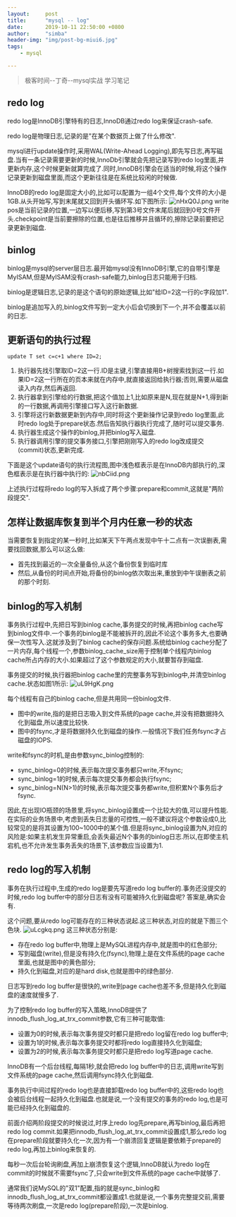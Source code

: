 ```yaml
---
layout:     post
title:      "mysql -- log"
date:       2019-10-11 22:50:00 +0800
author:     "simba"
header-img: "img/post-bg-miui6.jpg"
tags:
    - mysql

---
```


> 极客时间--丁奇--mysql实战 学习笔记

##	redo log
redo log是InnoDB引擎特有的日志,InnoDB通过redo log来保证crash-safe.

redo log是物理日志,记录的是"在某个数据页上做了什么修改".

mysql进行update操作时,采用WAL(Write-Ahead Logging),即先写日志,再写磁盘.当有一条记录需要更新的时候,InnoDb引擎就会先把记录写到redo log里面,并更新内存,这个时候更新就算完成了.同时,InnoDB引擎会在适当的时候,将这个操作记录更新到磁盘里面,而这个更新往往是在系统比较闲的时候做.

InnoDB的redo log是固定大小的,比如可以配置为一组4个文件,每个文件的大小是1GB.从头开始写,写到末尾就又回到开头循环写.如下图所示:
![nHxQ0J.png](https://s2.ax1x.com/2019/09/18/nHxQ0J.png)
write pos是当前记录的位置,一边写以便后移,写到第3号文件末尾后就回到0号文件开头.checkpoint是当前要擦除的位置,也是往后推移并且循环的,擦除记录前要把记录更新到磁盘.


##	binlog
binlog是mysql的server层日志.最开始mysql没有InnoDB引擎,它的自带引擎是MyISAM,但是MyISAM没有crash-safe能力,binlog日志只能用于归档.

binlog是逻辑日志,记录的是这个语句的原始逻辑,比如"给ID=2这一行的c字段加1".

binlog是追加写入的,binlog文件写到一定大小后会切换到下一个,并不会覆盖以前的日志.

##	更新语句的执行过程
```
update T set c=c+1 where ID=2;
```

1.	执行器先找引擎取ID=2这一行.ID是主键,引擎直接用B+树搜索找到这一行.如果ID=2这一行所在的页本来就在内存中,就直接返回给执行器;否则,需要从磁盘读入内存,然后再返回.
2.	执行器拿到引擎给的行数据,把这个值加上1,比如原来是N,现在就是N+1,得到新的一行数据,再调用引擎接口写入这行新数据.
3.	引擎将这行新数据更新到内存中,同时将这个更新操作记录到redo log里面,此时redo log处于prepare状态.然后告知执行器执行完成了,随时可以提交事务.
4.	执行器生成这个操作的binlog,并把binlog写入磁盘.
5.	执行器调用引擎的提交事务接口,引擎把刚刚写入的redo log改成提交(commit)状态,更新完成.

下面是这个update语句的执行流程图,图中浅色框表示是在InnoDB内部执行的,深色框表示是在执行器中执行的:
![nbCiid.png](https://s2.ax1x.com/2019/09/19/nbCiid.png)

上述执行过程将redo log的写入拆成了两个步骤:prepare和commit,这就是"两阶段提交".


##	怎样让数据库恢复到半个月内任意一秒的状态
当需要恢复到指定的某一秒时,比如某天下午两点发现中午十二点有一次误删表,需要找回数据,那么可以这么做:
*	首先找到最近的一次全量备份,从这个备份恢复到临时库
*	然后,从备份的时间点开始,将备份的binlog依次取出来,重放到中午误删表之前的那个时刻.


##	binlog的写入机制
事务执行过程中,先把日写到binlog cache,事务提交的时候,再把binlog cache写到binlog文件中.一个事务的binlog是不能被拆开的,因此不论这个事务多大,也要确保一次性写入.这就涉及到了binlog cache的保存问题.系统给binlog cache分配了一片内存,每个线程一个,参数binlog_cache_size用于控制单个线程内binlog cache所占内存的大小.如果超过了这个参数规定的大小,就要暂存到磁盘.

事务提交的时候,执行器把binlog cache里的完整事务写到binlog中,并清空binlog cache.状态如图1所示:
![uL9HgK.png](https://s2.ax1x.com/2019/10/11/uL9HgK.png)

每个线程有自己的binlog cache,但是共用同一份binlog文件.
*	图中的write,指的是把日志吸入到文件系统的page cache,并没有把数据持久化到磁盘,所以速度比较快.
*	图中的fsync,才是将数据持久化到磁盘的操作.一般情况下我们任务fsync才占磁盘的IOPS.

write和fsync的时机,是由参数sync_binlog控制的:
*	sync_binlog=0的时候,表示每次提交事务都只write,不fsync;
*	sync_binlog=1的时候,表示每次提交事务都会执行fsync;
*	sync_binlog=N(N>1)的时候,表示每次提交事务都write,但积累N个事务后才fsync.

因此,在出现IO瓶颈的场景里,将sync_binlog设置成一个比较大的值,可以提升性能.在实际的业务场景中,考虑到丢失日志量的可控性,一般不建议将这个参数设成0,比较常见的是将其设置为100~1000中的某个值.但是将sync_binlog设置为N,对应的风险是:如果主机发生异常重启,会丢失最近N个事务的binlog日志.所以,在即使主机宕机,也不允许发生事务丢失的场景下,该参数应当设置为1.


##	redo log的写入机制
事务在执行过程中,生成的redo log是要先写道redo log buffer的.事务还没提交的时候,redo log buffer中的部分日志有没有可能被持久化到磁盘呢?  答案是,确实会有.

这个问题,要从redo log可能存在的三种状态说起.这三种状态,对应的就是下图三个色块.
![uLcgkq.png](https://s2.ax1x.com/2019/10/12/uLcgkq.png)
这三种状态分别是:
*	存在redo log buffer中,物理上是MySQL进程内存中,就是图中的红色部分;
*	写到磁盘(write),但是没有持久化(fsync),物理上是在文件系统的page cache里面,也就是图中的黄色部分;
*	持久化到磁盘,对应的是hard disk,也就是图中的绿色部分.

日志写到redo log buffer是很快的,write到page cache也差不多,但是持久化到磁盘的速度就慢多了.

为了控制redo log buffer的写入策略,InnoDB提供了innodb_flush_log_at_trx_commit参数,它有三种可能取值:
*	设置为0的时候,表示每次事务提交时都只是把redo log留在redo log buffer中;
*	设置为1的时候,表示每次事务提交时都将redo log直接持久化到磁盘;
*	设置为2的时候,表示每次事务提交时都只是把redo log写道page cache.

InnoDB有一个后台线程,每隔1秒,就会把redo log buffer中的日志,调用write写到文件系统的page cache,然后调用fsync持久化到磁盘.

事务执行中间过程的redo log也是直接卸载redo log buffer中的,这些redo log也会被后台线程一起持久化到磁盘.也就是说,一个没有提交的事务的redo log,也是可能已经持久化到磁盘的.

前面介绍两阶段提交的时候说过,时序上redo log先prepare,再写binlog,最后再把redo log commit.如果把innodb_flush_log_at_trx_commit设置成1,那么redo log在prepare阶段就要持久化一次,因为有一个崩溃回复逻辑是要依赖于prepare的redo log,再加上binlog来恢复的.

每秒一次后台轮询刷盘,再加上崩溃恢复这个逻辑,InnoDB就认为redo log在commit的时候就不需要fsync了,只会write到文件系统的page cache中就够了.

通常我们说MySQL的"双1"配置,指的就是sync_binlog和innodb_flush_log_at_trx_commit都设置成1.也就是说,一个事务完整提交前,需要等待两次刷盘,一次是redo log(prepare阶段),一次是binlog.